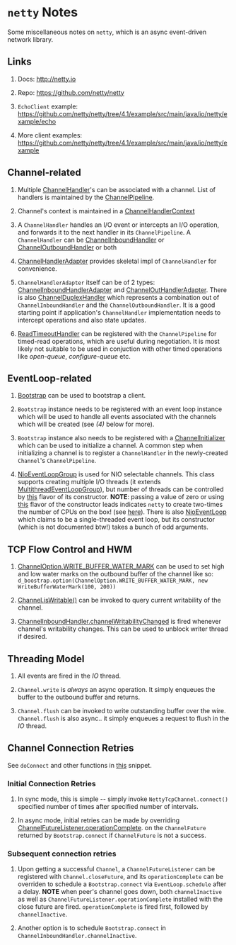 # `netty` Notes

Some miscellaneous notes on `netty`, which is an async event-driven network
library.

## Links

1. Docs: http://netty.io

2. Repo: https://github.com/netty/netty

3. `EchoClient` example: https://github.com/netty/netty/tree/4.1/example/src/main/java/io/netty/example/echo

4. More client examples: https://github.com/netty/netty/tree/4.1/example/src/main/java/io/netty/example

## Channel-related

1. Multiple [ChannelHandler](https://netty.io/4.1/api/io/netty/channel/ChannelHandler.html)'s
   can be associated with a channel.  List of handlers is maintained by the
   [ChannelPipeline](https://netty.io/4.1/api/io/netty/channel/ChannelPipeline.html).

2. Channel's context is maintained in a
   [ChannelHandlerContext](https://netty.io/4.1/api/io/netty/channel/ChannelHandlerContext.html)

3. A `ChannelHandler` handles an I/O event or intercepts an I/O operation, and
   forwards it to the next handler in its `ChannelPipeline`. A `ChannelHandler`
   can be
   [ChannelInboundHandler](https://netty.io/4.1/api/io/netty/channel/ChannelInboundHandler.html)
   or
   [ChannelOutboundHandler](https://netty.io/4.1/api/io/netty/channel/ChannelOutboundHandler.html)
   or both

4. [ChannelHandlerAdapter](https://netty.io/4.1/api/io/netty/channel/ChannelHandlerAdapter.html)
   provides skeletal impl of `ChannelHandler` for convenience.

5. `ChannelHandlerAdapter` itself can be of 2 types:
   [ChannelInboundHandlerAdapter](https://netty.io/4.1/api/io/netty/channel/ChannelInboundHandlerAdapter.html)
   and
   [ChannelOutHandlerAdapter](https://netty.io/4.1/api/io/netty/channel/ChannelOutboundHandlerAdapter.html).
   There is also
   [ChannelDuplexHandler](https://netty.io/4.1/api/io/netty/channel/ChannelDuplexHandler.html)
   which represents a combination out of `ChannelInboundHandler` and the
   `ChannelOutboundHandler`.  It is a good starting point if application's
   `ChannelHandler` implementation needs to intercept operations and also state
   updates.

6. [ReadTimeoutHandler](https://netty.io/4.1/api/io/netty/handler/timeout/ReadTimeoutHandler.html)
   can be registered with the `ChannelPipeline` for timed-read operations,
   which are useful during negotiation.  It is most likely not suitable to be
   used in conjuction with other timed operations like *open-queue*,
   *configure-queue* etc.

## EventLoop-related

1. [Bootstrap](https://netty.io/4.1/api/io/netty/bootstrap/Bootstrap.html) can
   be used to bootstrap a client.

2. `Bootstrap` instance needs to be registered with an event loop instance
   which will be used to handle all events associated with the channels which
   will be created (see *(4)* below for more).

3. `Bootstrap` instance also needs to be registered with a
   [ChannelInitializer](https://netty.io/4.1/api/io/netty/channel/ChannelInitializer.html)
   which can be used to initialize a channel.  A common step when initializing
   a channel is to register a `ChannelHandler` in the newly-created `Channel`'s
   `ChannelPipeline`.

4. [NioEventLoopGroup](https://netty.io/4.1/api/io/netty/channel/nio/NioEventLoopGroup.html)
   is used for NIO selectable channels.  This class supports creating
   multiple I/O threads (it extends [MultithreadEventLoopGroup](https://netty.io/4.1/api/io/netty/channel/MultithreadEventLoopGroup.html)),
   but number of threads can be controlled by
   [this](https://netty.io/4.1/api/io/netty/channel/nio/NioEventLoopGroup.html#NioEventLoopGroup-int-)
   flavor of its constructor.  **NOTE**: passing a value of zero or using
   [this](https://netty.io/4.1/api/io/netty/channel/nio/NioEventLoopGroup.html#NioEventLoopGroup--)
   flavor of the constructor leads indicates `netty` to create two-times the
   number of CPUs on the box! (see
   [here](https://github.com/netty/netty/blob/4.1/transport/src/main/java/io/netty/channel/MultithreadEventLoopGroup.java#L40)).
   There is also [NioEventLoop](https://netty.io/4.1/api/io/netty/channel/nio/NioEventLoop.html)
   which claims to be a single-threaded event loop, but its constructor (which
   is not documented btw!) takes a bunch of odd arguments.

## TCP Flow Control and HWM

1. [ChannelOption.WRITE_BUFFER_WATER_MARK](https://netty.io/4.1/api/io/netty/channel/ChannelOption.html#WRITE_BUFFER_WATER_MARK)
   can be used to set high and low water marks on the outbound buffer of the
   channel like so: `d_boostrap.option(ChannelOption.WRITE_BUFFER_WATER_MARK, new WriteBufferWaterMark(100, 200))`

2. [Channel.isWritable()](https://netty.io/4.1/api/io/netty/channel/Channel.html#isWritable--)
   can be invoked to query current writability of the channel.

3. [ChannelInboundHandler.channelWritabilityChanged](https://netty.io/4.1/api/io/netty/channel/ChannelInboundHandler.html#channelWritabilityChanged-io.netty.channel.ChannelHandlerContext-_)
   is fired whenever channel's writability changes.  This can be used to
   unblock writer thread if desired.

## Threading Model

1. All events are fired in the *IO* thread.

2. `Channel.write` is *always* an async operation.  It simply enqueues the
   buffer to the outbound buffer and returns.

3. `Channel.flush` can be invoked to write outstanding buffer over the wire.
   `Channel.flush` is also async.. it simply enqueues a request to flush in the
   *IO* thread.

## Channel Connection Retries

See `doConnect` and other functions in
[this](https://gist.github.com/ochinchina/e97606fd0b15f106c91c) snippet.

### Initial Connection Retries

1. In sync mode, this is simple -- simply invoke `NettyTcpChannel.connect()`
   specified number of times after specified number of intervals.

2. In async mode, initial retries can be made by overriding
   [ChannelFutureListener.operationComplete](https://netty.io/4.1/api/io/netty/channel/ChannelFutureListener.html).
   on the `ChannelFuture` returned by `Bootstrap.connect` if `ChannelFuture`
   is not a success.

### Subsequent connection retries

1. Upon getting a successful `Channel`, a `ChannelFutureListener` can be
   registered with `Channel.closeFuture`, and its `operationComplete` can be
   overriden to schedule a `Bootstrap.connect` via `EventLoop.schedule` after a
   delay.  **NOTE** when peer's channel goes down, both `channelInactive` as
   well as `ChannelFutureListener.operationComplete` installed with the close
   future are fired.  `operationComplete` is fired first, followed by
   `channelInactive`.

2. Another option is to schedule `Bootstrap.connect` in
   `ChannelInboundHandler.channelInactive`.

